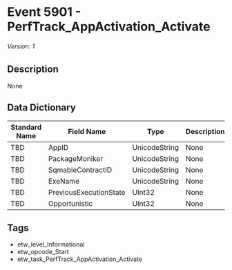 # Event 5901 - PerfTrack_AppActivation_Activate
###### Version: 1

## Description
None

## Data Dictionary
|Standard Name|Field Name|Type|Description|Sample Value|
|---|---|---|---|---|
|TBD|AppID|UnicodeString|None|`None`|
|TBD|PackageMoniker|UnicodeString|None|`None`|
|TBD|SqmableContractID|UnicodeString|None|`None`|
|TBD|ExeName|UnicodeString|None|`None`|
|TBD|PreviousExecutionState|UInt32|None|`None`|
|TBD|Opportunistic|UInt32|None|`None`|

## Tags
* etw_level_Informational
* etw_opcode_Start
* etw_task_PerfTrack_AppActivation_Activate